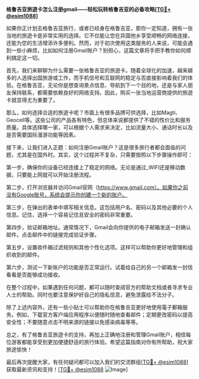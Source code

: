**格鲁吉亚旅遊卡怎么注册gmail——轻松玩转格鲁吉亚的必备攻略[[TG💪+ @esim1088](https://t.me/s/esim1088)]**

如果你正计划去格鲁吉亚旅行，或者已经身在格鲁吉亚，那你一定知道，拥有一张当地的旅遊卡是非常实用的选择。它不仅能让您在异国他乡享受顺畅的网络连接，还能为您的生活增添许多便利。然而，对于初次使用这类服务的人来说，可能会遇到一些小麻烦，比如如何注册Gmail账户？别担心，这篇文章将手把手教你如何顺利搞定这一切。

首先，我们来聊聊为什么需要一张格鲁吉亚的旅遊卡。随着全球化的加速，越来越多的人选择出国旅游或工作，而手机信号和互联网的稳定与否直接影响着我们的体验。在格鲁吉亚，无论你是想查询景点信息、导航到下一个目的地，还是与家人朋友保持联系，都需要依赖良好的网络支持。因此，购买一张当地运营商提供的旅遊卡就显得尤为重要了。

那么，如何选择合适的旅遊卡呢？市面上有很多品牌可供选择，比如Magti、Geocell等。这些公司的产品各有特色，但总体来说都提供了不错的性价比和服务质量。具体选择哪一家，可以根据个人需求来决定，比如流量大小、通话时长以及是否需要国际漫游功能等因素。

接下来，让我们进入正题：如何注册Gmail账户？这是很多旅行者都会面临的问题，尤其是在国外时。其实，这个过程并不复杂，只需要按照以下步骤操作即可：

第一步，确保你的设备已经连接上了稳定的网络。无论是通过_WIFI还是移动数据，只要能上网就可以开始注册流程。

第二步，打开浏览器并访问Gmail官网（https://www.gmail.com）。如果你之前没有Google账号，系统会提示你创建一个新的账户。

第三步，在弹出的表单中填写相关信息。这包括用户名、密码以及其他必要的个人信息。记住，选择一个容易记住且安全的密码非常重要。

第四步，验证邮箱地址。通常情况下，Gmail会向你提供的电子邮箱发送一封确认邮件。点击邮件中的链接完成验证步骤。

第五步，设置收件箱过滤规则和其他个性化选项。这样可以帮助你更好地管理和组织收到的邮件。

第六步，测试一下新账户的功能是否正常运行。试着给自己的另一个邮箱发一封信看看是否能够成功接收。

在整个过程中，如果遇到任何问题，都可以随时查阅官方的帮助文档或者寻求专业人士的帮助。同时也要注意保护好自己的隐私信息，避免泄露给不法分子。

除了上述内容外，还有一些小贴士可以帮助你在格鲁吉亚更好地使用電子郵箱服务。例如，下载官方客户端应用程序以便随时随地查看邮件；定期更改密码以提高安全性；不要随意点击不明来源的链接以免感染病毒等等。

总之，有了格鲁吉亚旅遊卡的支持，再加上正确地注册和管理Gmail账户，相信每位游客都能享受到更加便捷舒适的旅行体验。希望这篇指南对你有所帮助，祝大家旅途愉快！

最后再次提醒大家，有任何疑问都可以加入我们的交流群组[[TG💪+ @esim1088](https://t.me/s/esim1088)]获取最新资讯和支持！[[TG💪+ @esim1088](https://t.me/s/esim1088) ![Image](https://i.postimg.cc/4NQfJmqS/Snipaste-2025-05-13-00-14-12.png)]